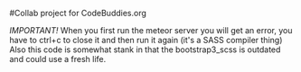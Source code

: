 
#Collab project for CodeBuddies.org

*IMPORTANT!*
When you first run the meteor server you will get an error, you have to ctrl+c
to close it and then run it again (it's a SASS compiler thing)
Also this code is somewhat stank in that the bootstrap3_scss is outdated and could use a fresh life.

